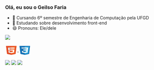 ### Olá, eu sou o Geilso Faria



- 🔭 Cursando 6º semestre de Engenharia de Computação pela UFGD
- 🌱 Estudando sobre desenvolvimento front-end 
- 😄 Pronouns: Ele/dele

<div>
  <a href="https://github.com/GeilsoFaria">
 <!--<img height="180em" src="https://github-readme-stats.vercel.app/api?username=geilsofaria&show_icons=true&theme=dark&include_all_commits=true&count_private=true">-->
  <img height="180em" src="https://github-readme-stats.vercel.app/api/top-langs/?username=geilsofaria&layout=compact&langs_count=7&theme=dark">
</div>
  
  <div style="display: inline_block"><br>
  <img align="center" alt="Geilso-HTML" height="30" width="40" src="https://raw.githubusercontent.com/devicons/devicon/master/icons/html5/html5-original.svg">
  <img align="center" alt="Geilso-CSS" height="30" width="40" src="https://raw.githubusercontent.com/devicons/devicon/master/icons/css3/css3-original.svg">
 
</div>
 
<div><br> 
    <a href="https://www.linkedin.com/in/geilsofaria/" target="_blank" style><img src="https://img.shields.io/badge/-LinkedIn-%230077B5?style=for-the-badge&logo=linkedin&logoColor=white" target="_blank"></a>
  <a href="https://www.instagram.com/geilsofaria/?igshid=YzgyMTM2MGM%3D" target="_blank"><img src="https://img.shields.io/badge/-Instagram-%23E4405F?style=for-the-badge&logo=instagram&logoColor=white" target="_blank"></a>
 	<a href="https://www.facebook.com/geilsorodrigues" target="_blank"><img src="https://img.shields.io/badge/Facebook-1877F2?style=for-the-badge&logo=facebook&logoColor=white" target="_blank"></a>  
</div>

